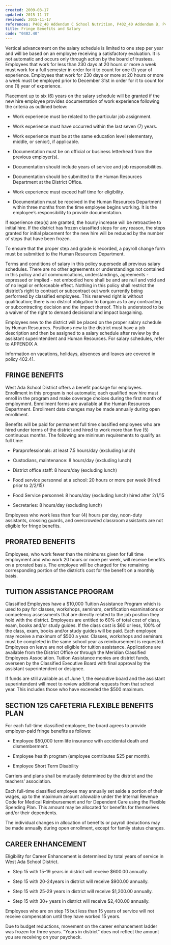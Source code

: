 ```yaml
---
created: 2009-03-17
updated: 2015-11-17
reviewed: 2015-11-17
references: P402_40 Addendum C School Nutrition, P402_40 Addendum B, P402_40 Addendum A 15-16
title: Fringe Benefits and Salary
code: "0402.40"
---
```


Vertical advancement on the salary schedule is limited to one step per year and will be based on an employee receiving a satisfactory evaluation. It is not automatic and occurs only through action by the board of trustees. Employees that work for less than 230 days at 20 hours or more a week must work for a full semester in order for it to count for one (1) year of experience. Employees that work for 230 days or more at 20 hours or more a week must be employed prior to December 31st in order for it to count for one (1) year of experience.

Placement up to six (6) years on the salary schedule will be granted if the new hire employee provides documentation of work experience following the criteria as outlined below:

- Work experience must be related to the particular job assignment.

- Work experience must have occurred within the last seven (7) years.

- Work experience must be at the same education level (elementary, middle, or senior), if applicable.

- Documentation must be on official or business letterhead from the previous employer(s).

- Documentation should include years of service and job responsibilities.

- Documentation should be submitted to the Human Resources Department at the District Office.

- Work experience must exceed half time for eligibility.

- Documentation must be received in the Human Resources Department within three months from the time employee begins working. It is the employee’s responsibility to provide documentation.

If experience step(s) are granted, the hourly increase will be retroactive to initial hire. If the district has frozen classified steps for any reason, the steps granted for initial placement for the new hire will be reduced by the number of steps that have been frozen.

To ensure that the proper step and grade is recorded, a payroll change form must be submitted to the Human Resources Department.

Terms and conditions of salary in this policy supersede all previous salary schedules. There are no other agreements or understandings not contained in this policy and all communications, understandings, agreements - expressed or implied - not embodied here shall be and are null and void and of no legal or enforceable effect. Nothing in this policy shall restrict the district’s right to contract or subcontract out work currently being performed by classified employees. This reserved right is without qualification; there is no district obligation to bargain as to any contracting or subcontracting decision and the impact thereof. This is understood to be a waiver of the right to demand decisional and impact bargaining.

Employees new to the district will be placed on the proper salary schedule by Human Resources. Positions new to the district must have a job description and then be assigned to a salary schedule after review by the assistant superintendent and Human Resources. For salary schedules, refer to APPENDIX A.

Information on vacations, holidays, absences and leaves are covered in policy 402.41.

## FRINGE BENEFITS

West Ada School District offers a benefit package for employees. Enrollment in this program is not automatic; each qualified new hire must enroll in the program and make coverage choices during the first month of employment. Enrollment forms are available at the Human Resources Department. Enrollment data changes may be made annually during open enrollment.

Benefits will be paid for permanent full time classified employees who are hired under terms of the district and hired to work more than five (5) continuous months. The following are minimum requirements to qualify as full time:

- Paraprofessionals: at least 7.5 hours/day (excluding lunch)

- Custodians, maintenance: 8 hours/day (excluding lunch)

- District office staff: 8 hours/day (excluding lunch)

- Food service personnel at a school: 20 hours or more per week (Hired prior to 2/2/15)

- Food Service personnel: 8 hours/day (excluding lunch) hired after 2/1/15

- Secretaries: 8 hours/day (excluding lunch)

Employees who work less than four (4) hours per day, noon-duty assistants, crossing guards, and overcrowded classroom assistants are not eligible for fringe benefits.

## PRORATED BENEFITS

Employees, who work fewer than the minimums given for full time employment and who work 20 hours or more per week, will receive benefits on a prorated basis. The employee will be charged for the remaining corresponding portion of the district’s cost for the benefit on a monthly basis.

## TUITION ASSISTANCE PROGRAM

Classified Employees have a $10,000 Tuition Assistance Program which is used to pay for classes, workshops, seminars, certification examinations or competency assessments that are directly related to the job position they hold with the district. Employees are entitled to 60% of total cost of class, exam, books and/or study guides. If the class cost is $60 or less, 100% of the class, exam, books and/or study guides will be paid. Each employee may receive a maximum of $500 a year. Classes, workshops and seminars must be completed in the same school year as reimbursement is requested. Employees on leave are not eligible for tuition assistance. Applications are available from the District Office or through the Meridian Classified Employees Association. Tuition Assistance monies are district funds, overseen by the Classified Executive Board with final approval by the assistant superintendent or designee.

If funds are still available as of June 1, the executive board and the assistant superintendent will meet to review additional requests from that school year. This includes those who have exceeded the $500 maximum.

## SECTION 125 CAFETERIA FLEXIBLE BENEFITS PLAN

For each full-time classified employee, the board agrees to provide employer-paid fringe benefits as follows:

- Employee $50,000 term life insurance with accidental death and dismemberment.

- Employee health program (employee contributes $25 per month).

- Employee Short Term Disability

Carriers and plans shall be mutually determined by the district and the teachers’ association.

Each full-time classified employee may annually set aside a portion of their wages, up to the maximum amount allowable under the Internal Revenue Code for Medical Reimbursement and for Dependent Care using the Flexible Spending Plan. This amount may be allocated for benefits for themselves and/or their dependents.

The individual changes in allocation of benefits or payroll deductions may be made annually during open enrollment, except for family status changes.

## CAREER ENHANCEMENT

Eligibility for Career Enhancement is determined by total years of service in West Ada School District.

- Step 15 with 15-19 years in district will receive $600.00 annually.

- Step 15 with 20-24years in district will receive $900.00 annually.

- Step 15 with 25-29 years in district will receive $1,200.00 annually.

- Step 15 with 30+ years in district will receive $2,400.00 annually.

Employees who are on step 15 but less than 15 years of service will not receive compensation until they have worked 15 years.

Due to budget reductions, movement on the career enhancement ladder was frozen for three years. “Years in district” does not reflect the amount you are receiving on your paycheck.

